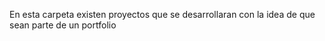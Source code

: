 En esta carpeta existen proyectos que se desarrollaran con la idea de que sean parte de un  portfolio
